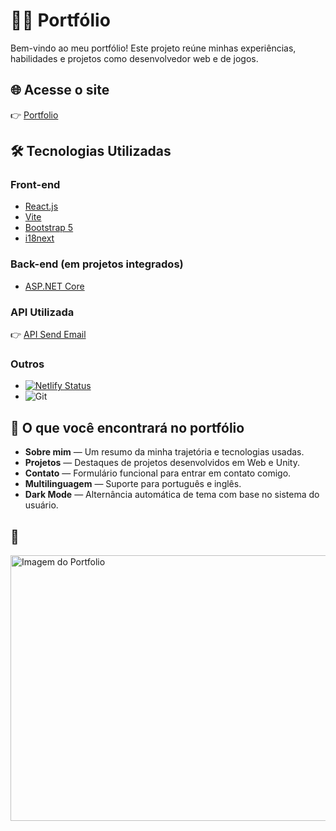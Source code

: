 # 👨‍💻 Portfólio

Bem-vindo ao meu portfólio! Este projeto reúne minhas experiências, habilidades e projetos como desenvolvedor web e de jogos.

## 🌐 Acesse o site

👉 [Portfolio](https://portfolio-felipecosta.netlify.app/)

## 🛠️ Tecnologias Utilizadas

### Front-end
- [React.js](https://reactjs.org/) 
- [Vite](https://vitejs.dev/)
- [Bootstrap 5](https://getbootstrap.com/)
- [i18next](https://www.i18next.com/) 

### Back-end (em projetos integrados)
- [ASP.NET Core](https://dotnet.microsoft.com/en-us/apps/aspnet) 

### API Utilizada

👉 [API Send Email](https://github.com/FelipeCostaq/SendEmailApi/)

### Outros
- [![Netlify Status](https://api.netlify.com/api/v1/badges/545ef98f-59cf-486d-b332-0951d05f81f4/deploy-status)](https://app.netlify.com/sites/SEU_NOME_DO_SITE/deploys)
- ![Git](https://img.shields.io/badge/versionamento-Git-%23F05033?logo=git&logoColor=white)

## 💼 O que você encontrará no portfólio

- **Sobre mim** — Um resumo da minha trajetória e tecnologias usadas.
- **Projetos** — Destaques de projetos desenvolvidos em Web e Unity.
- **Contato** — Formulário funcional para entrar em contato comigo.
- **Multilinguagem** — Suporte para português e inglês.
- **Dark Mode** — Alternância automática de tema com base no sistema do usuário.

## 📸 

  <a href="https://portfolio-felipecosta.netlify.app/">
    <img height="425" width="800" src="" alt="Imagem do Portfolio">
  <a/>


